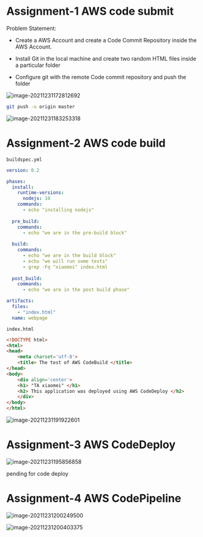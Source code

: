

# Assignment-1 AWS code submit



Problem Statement: 

- Create a AWS Account and create a Code Commit Repository inside the AWS Account.

- Install Git in the local machine and create two random HTML files inside a particular folder

- Configure git with the remote Code commit repository and push the folder





![image-20211231172812692](https://s2.loli.net/2021/12/31/WxC7agzYJPjBLZ8.png)



```bash
git push -u origin master
```

![image-20211231183253318](https://s2.loli.net/2021/12/31/adV8WGTsIDux4bi.png)







# Assignment-2 AWS code build

`buildspec.yml`

```yaml
version: 0.2

phases:
  install:
    runtime-versions:
      nodejs: 10
    commands:
      - echo "installing nodejs"
    
  pre_build:
    commands:
      - echo "we are in the pre-build block"
    
  build:
    commands:
      - echo "we are in the build block"
      - echo "we will run some tests"
      - grep -Fq "xiaomei" index.html
    
  post_build:
    commands:
      - echo "we are in the post build phase"

artifacts:
  files:
    - "index.html"
  name: webpage
```



`index.html`

```html
<!DOCTYPE html>
<html>
<head>
    <meta charset='utf-8'>
    <title> The test of AWS CodeBuild </title>
</head>
<body>
    <div align='center'>
    <h1> "TA xiaomei" </h1>
    <h2> This application was deployed using AWS CodeDeploy </h2>
    </div>
</body>
</html>
```







![image-20211231191922601](https://s2.loli.net/2021/12/31/KQCIA2vkxhmDsNG.png)



# Assignment-3 AWS CodeDeploy



![image-20211231195856858](https://s2.loli.net/2021/12/31/VlaW4iuydFRmKBN.png)

pending for code deploy 



# Assignment-4 AWS CodePipeline

![image-20211231200249500](https://s2.loli.net/2021/12/31/adgmFTB3scYiIr6.png)



![image-20211231200403375](https://s2.loli.net/2021/12/31/rcM18lVdunkoiBm.png)

